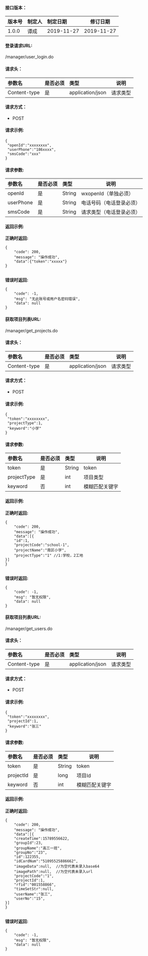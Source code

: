 #### 接口版本：

|版本号|制定人|制定日期|修订日期|
|:----    |:---|:----- |-----   |
|1.0.0 |谭成  |2019-11-27 |  2019-11-27|

#### 登录请求URL:
/manager/user_login.do

#### 请求头：

|参数名|是否必须|类型|说明|
|:----    |:---|:----- |-----   |
|Content-type |是  |application/json |请求类型   |

#### 请求方式：

- POST

#### 请求示例:

```
{
 "openId":"xxxxxxxx",
 "userPhone":"186xxxx",
 "smsCode":"xxx"
}

```

#### 请求参数:

|参数名|是否必须|类型|说明|
|:----    |:---|:----- |-----   |
|openId |是  |String | wxopenId（单独必须） |
|userPhone |是  |String | 电话号码（电话登录必须） |
|smsCode |是  |String | 请求类型（电话登录必须） |


#### 返回示例:

**正确时返回:**

```
{
    "code": 200,
    "message": "操作成功",
    "data":{"token":"xxxxx"}
}


```

**错误时返回:**


```
{
    "code": -1,
    "msg": "无此账号或用户名密码错误",
    "data": null
}
```


#### 获取项目列表URL:
/manager/get_projects.do

#### 请求头：

|参数名|是否必须|类型|说明|
|:----    |:---|:----- |-----   |
|Content-type |是  |application/json |请求类型   |

#### 请求方式：

- POST

#### 请求示例:

```
{
 "token":"xxxxxxxx",
 "projectType":1,
 "keyword":"小学"
}

```

#### 请求参数:

|参数名|是否必须|类型|说明|
|:----    |:---|:----- |-----   |
|token |是  |String | token |
|projectType |是  |int | 项目类型 |
|keyword |否  |int | 模糊匹配关键字 |


#### 返回示例:

**正确时返回:**

```
{
    "code": 200,
    "message": "操作成功",
    "data":[{
    "id":1,
    "projectCode":"school-1",
    "projectName":"南区小学",
    "projectType":"1" //1:学校，2工地
}]
}


```

**错误时返回:**


```
{
    "code": -1,
    "msg": "暂无权限",
    "data": null
}
```


#### 获取项目列表URL:
/manager/get_users.do

#### 请求头：

|参数名|是否必须|类型|说明|
|:----    |:---|:----- |-----   |
|Content-type |是  |application/json |请求类型   |

#### 请求方式：

- POST

#### 请求示例:

```
{
 "token":"xxxxxxxx",
 "projectId":1,
 "keyword":"张三"
}

```

#### 请求参数:

|参数名|是否必须|类型|说明|
|:----    |:---|:----- |-----   |
|token |是  |String | token |
|projectId |是  |long | 项目Id |
|keyword |否  |int | 模糊匹配关键字 |


#### 返回示例:

**正确时返回:**

```
{
    "code": 200,
    "message": "操作成功",
    "data":[{
    "createTime":15789556622,
    "groupId":23,
    "groupName":"高三一班",
    "groupNo":"23",
    "id":122355,
    "idCardNum":"51095525886662",
    "imageData":null,  //为空代表未录入base64
    "imagePath":null,  //为空代表未录入url
    "projectCode":"1",
    "projectId":1,
    "rfid":"001558866",
    "timeSetStr":null,
    "userName":"张三",
    "userNo":"15",
}]
}


```

**错误时返回:**


```
{
    "code": -1,
    "msg": "暂无权限",
    "data": null
}
```
